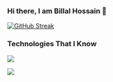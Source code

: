 ### Hi there, I am Billal Hossain 👋

<!--
**billal-webdev/billal-webdev** is a ✨ _special_ ✨ repository because its `README.md` (this file) appears on your GitHub profile.

Here are some ideas to get you started:

- 🔭 I’m currently working on ...
- 🌱 I’m currently learning ...
- 👯 I’m looking to collaborate on ...
- 🤔 I’m looking for help with ...
- 💬 Ask me about ...
- 📫 How to reach me: ...
- 😄 Pronouns: ...
- ⚡ Fun fact: ...
-->

[![GitHub Streak](https://github-readme-streak-stats.herokuapp.com?user=billal-webdev&theme=tokyonight)](https://github.com/billal-webdev)

### Technologies That I Know

<p>
  <a href="https://skillicons.dev">
    <img src="https://skillicons.dev/icons?i=js,react,redux,nodejs,mongodb,expressjs,html,css,tailwind,bootstrap,materialui" />
  </a>
</p>

![](http://github-profile-summary-cards.vercel.app/api/cards/profile-details?username=billal-webdev&theme=tokyonight)

